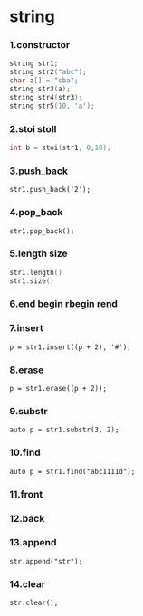 # string

### 1.constructor

```c++
string str1;
string str2("abc");
char a[] = "cba";
string str3(a);
string str4(str3);
string str5(10, 'a');
```

### 2.stoi  stoll

```c++
int b = stoi(str1, 0,10);
```

### 3.push_back

```
str1.push_back('2');
```

### 4.pop_back

```
str1.pop_back();
```

### 5.length size

```c++
str1.length()
str1.size()
```

### 6.end begin rbegin rend

### 7.insert

```
p = str1.insert((p + 2), '#');
```

### 8.erase

```
p = str1.erase((p + 2));
```

### 9.substr

```
auto p = str1.substr(3, 2);
```

### 10.find

```
auto p = str1.find("abc1111d");
```

### 11.front

### 12.back

### 13.append

```
str.append("str");
```

### 14.clear

```
str.clear();
```


